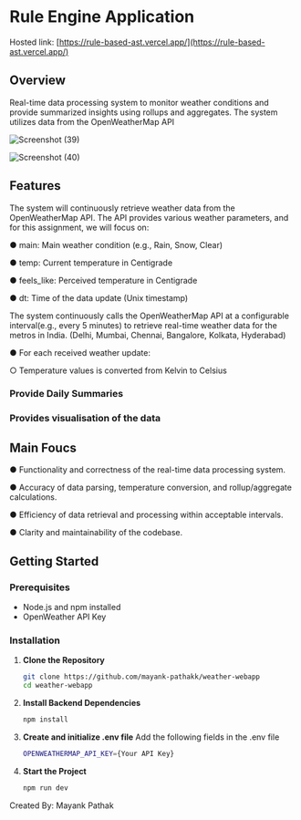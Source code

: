 # Rule Engine Application
Hosted link: [https://rule-based-ast.vercel.app/](https://rule-based-ast.vercel.app/)

## Overview

Real-time data processing system to monitor weather conditions and provide summarized insights using rollups and aggregates. The system utilizes data from the OpenWeatherMap API

![Screenshot (39)](https://github.com/user-attachments/assets/fb2562dc-0486-4fb1-9af9-98369bf1f22b)

![Screenshot (40)](https://github.com/user-attachments/assets/3c0531c4-329d-468f-aeeb-01baadced7ff)

## Features

The system will continuously retrieve weather data from the OpenWeatherMap API. The API provides various weather parameters, and for this assignment, we will focus on:

● main: Main weather condition (e.g., Rain, Snow, Clear)

● temp: Current temperature in Centigrade

● feels_like: Perceived temperature in Centigrade

● dt: Time of the data update (Unix timestamp)

The system continuously calls the OpenWeatherMap API at a configurable interval(e.g., every 5 minutes) to retrieve real-time weather data for the metros in India. (Delhi,
Mumbai, Chennai, Bangalore, Kolkata, Hyderabad)

● For each received weather update:

  ○ Temperature values is converted from Kelvin to Celsius

### Provide Daily Summaries
### Provides visualisation of the data

## Main Foucs

● Functionality and correctness of the real-time data processing system.

● Accuracy of data parsing, temperature conversion, and rollup/aggregate calculations.

● Efficiency of data retrieval and processing within acceptable intervals.

● Clarity and maintainability of the codebase.

## Getting Started

### Prerequisites

- Node.js and npm installed
- OpenWeather API Key

### Installation

1. **Clone the Repository**
   ```bash
   git clone https://github.com/mayank-pathakk/weather-webapp
   cd weather-webapp
   ```

2. **Install Backend Dependencies**

   ```bash
   npm install
   ```

3. **Create and initialize .env file**
    Add the following fields in the .env file
   ```bash
   OPENWEATHERMAP_API_KEY={Your API Key}
   ```

4. **Start the Project**

   ```bash
   npm run dev
   ```


Created By: Mayank Pathak
